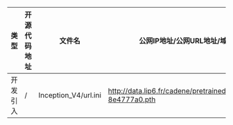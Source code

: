 
| 类型 | 开源代码地址 | 文件名 | 公网IP地址/公网URL地址/域名/邮箱地址 | 用途说明 |
| ---- | ------------ | ------ | ------------------------------------ | -------- |
|开发引入|/|Inception_V4/url.ini|http://data.lip6.fr/cadene/pretrainedmodels/inceptionv4-8e4777a0.pth|下载权重|